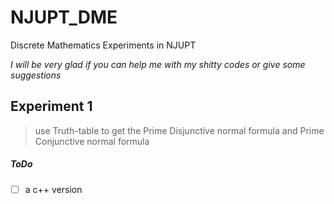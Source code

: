 # NJUPT_DME
Discrete Mathematics Experiments in NJUPT

*I will be very glad if you can help me with my shitty codes or give some suggestions*

## Experiment 1

> use Truth-table to get the Prime Disjunctive normal formula and Prime Conjunctive normal formula

##### ToDo
- [ ] a c++ version
